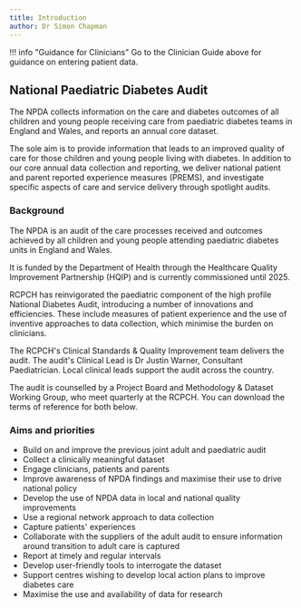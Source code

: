 ```yaml
---
title: Introduction
author: Dr Simon Chapman
---
```

!!! info "Guidance for Clinicians"
    Go to the Clinician Guide above for guidance on entering patient data.

## National Paediatric Diabetes Audit

The NPDA collects information on the care and diabetes outcomes of all children and young people receiving care from paediatric diabetes teams in England and Wales, and reports an annual core dataset.

The sole aim is to provide information that leads to an improved quality of care for those children and young people living with diabetes. In addition to our core annual data collection and reporting, we deliver national patient and parent reported experience measures (PREMS), and investigate specific aspects of care and service delivery through spotlight audits.

### Background

The NPDA is an audit of the care processes received and outcomes achieved by all children and young people attending paediatric diabetes units in England and Wales.

It is funded by the Department of Health through the Healthcare Quality Improvement Partnership (HQIP) and is currently commissioned until 2025.

RCPCH has reinvigorated the paediatric component of the high profile National Diabetes Audit, introducing a number of innovations and efficiencies. These include measures of patient experience and the use of inventive approaches to data collection, which minimise the burden on clinicians.

The RCPCH's Clinical Standards & Quality Improvement team delivers the audit. The audit's Clinical Lead is Dr Justin Warner, Consultant Paediatrician. Local clinical leads support the audit across the country.

The audit is counselled by a Project Board and Methodology & Dataset Working Group, who meet quarterly at the RCPCH. You can download the terms of reference for both below.

### Aims and priorities

* Build on and improve the previous joint adult and paediatric audit
* Collect a clinically meaningful dataset
* Engage clinicians, patients and parents
* Improve awareness of NPDA findings and maximise their use to drive national policy
* Develop the use of NPDA data in local and national quality improvements
* Use a regional network approach to data collection
* Capture patients' experiences
* Collaborate with the suppliers of the adult audit to ensure information around transition to adult care is captured
* Report at timely and regular intervals
* Develop user-friendly tools to interrogate the dataset
* Support centres wishing to develop local action plans to improve diabetes care
* Maximise the use and availability of data for research